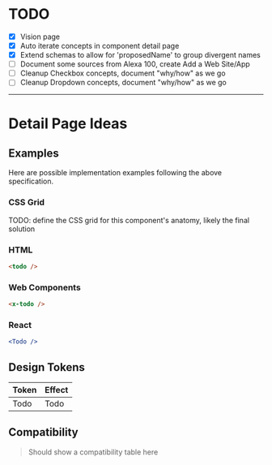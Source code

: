 # TODO

- [x] Vision page
- [x] Auto iterate concepts in component detail page
- [x] Extend schemas to allow for 'proposedName' to group divergent names
- [ ] Document some sources from Alexa 100, create Add a Web Site/App
- [ ] Cleanup Checkbox concepts, document "why/how" as we go
- [ ] Cleanup Dropdown concepts, document "why/how" as we go

---

# Detail Page Ideas

## Examples

Here are possible implementation examples following the above specification.

### CSS Grid

TODO: define the CSS grid for this component's anatomy, likely the final solution

### HTML

```html
<todo />
```

### Web Components

```html
<x-todo />
```

### React

```jsx
<Todo />
```

## Design Tokens

| Token | Effect |
| ----- | ------ |
| Todo  | Todo   |

## Compatibility

> Should show a compatibility table here
